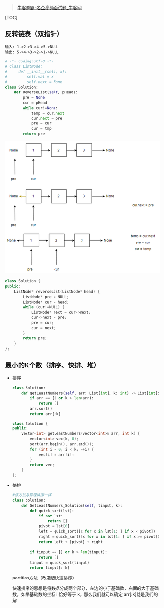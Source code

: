 > [牛客题霸-名企高频面试题_牛客网](https://www.nowcoder.com/ta/job-code-high-week)

[TOC]



## 反转链表（双指针）

```
输入: 1->2->3->4->5->NULL
输出: 5->4->3->2->1->NULL
```

```python
# -*- coding:utf-8 -*-
# class ListNode:
#     def __init__(self, x):
#         self.val = x
#         self.next = None
class Solution:
    def ReverseList(self, pHead):
        pre = None
        cur = pHead
        while cur!=None:
            temp = cur.next
            cur.next = pre
            pre = cur
            cur = tmp
        return pre
```

![image-20210521202035078](image/image-20210521202035078.png)

```c++
class Solution {
public:
    ListNode* reverseList(ListNode* head) {
        ListNode* pre = NULL;
        ListNode* cur = head;
        while (cur!=NULL) {
            ListNode* next = cur->next;
            cur->next = pre;
            pre = cur;
            cur = next;
        }
        return pre;
    }
};
```



## 最小的K个数（排序、快排、堆）

* 排序

  ```python
  class Solution:
      def getLeastNumbers(self, arr: List[int], k: int) -> List[int]:
          if arr == [] or k > len(arr):
              return []
          arr.sort()
          return arr[:k]
  ```

  ```c++
  class Solution {
  public:
      vector<int> getLeastNumbers(vector<int>& arr, int k) {
          vector<int> vec(k, 0);
          sort(arr.begin(), arr.end());
          for (int i = 0; i < k; ++i) {
              vec[i] = arr[i];
          }
          return vec;
      }
  };
  ```

* 快排

  ```python
  #该方法与常规排序一样
  class Solution:
      def GetLeastNumbers_Solution(self, tinput, k):
          def quick_sort(lst):
              if not lst:
                  return []
              pivot = lst[0]
              left = quick_sort([x for x in lst[1: ] if x < pivot])
              right = quick_sort([x for x in lst[1: ] if x >= pivot])
              return left + [pivot] + right
   
          if tinput == [] or k > len(tinput):
              return []
          tinput = quick_sort(tinput)
          return tinput[: k]
  ```

   partition方法（改造版快速排序）

  快速排序的思想是将数据分成两个部分，左边的小于基础数，右面的大于基础数，如果基础数的坐标 i 恰好等于 k，那么我们就可以确定 arr[:k]就是我们的解

  ```
  
  ```

  

